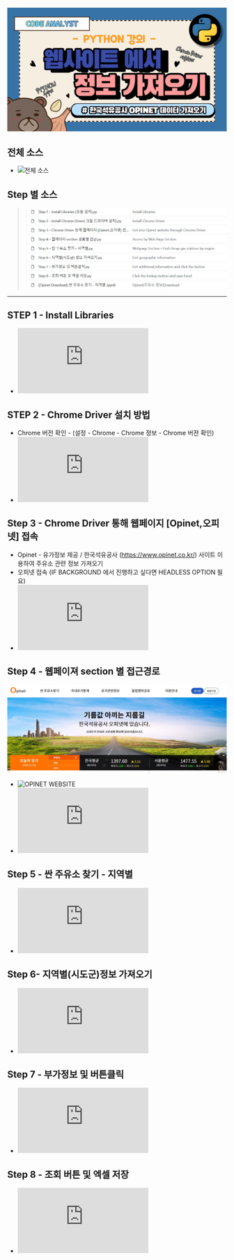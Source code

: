 ![OPINET DOWNLOAD](https://github.com/SEC-WBdle/Oil_Station_Info-Opinet/blob/main/IMAGE/LESSON1.png)

## **전체 소스** 
* ![전체 소스](https://github.com/SEC-WBdle/Oil_Station_Info-Opinet/blob/main/CODE/%5BOpinet%20Download%5D%20%EC%8B%BC%20%EC%A3%BC%EC%9C%A0%EC%86%8C%20%EC%B0%BE%EA%B8%B0%20-%20%EC%A7%80%EC%97%AD%EB%B3%84%20.ipynb)

## **Step 별 소스**
> ![OPINET DOWNLOAD](https://github.com/SEC-WBdle/Oil_Station_Info-Opinet/blob/main/IMAGE/HOW%20TO%20(BY%20STEP).JPG)

*** 

## STEP 1 - Install Libraries
 *  ![자세한 소스파일(.py)]( https://github.com/SEC-WBdle/Oil_Station_Info-Opinet/blob/main/CODE/Step%201%20-%20Install%20Libraries%20(%EB%AA%A8%EB%93%88%20%EC%84%A4%EC%B9%98).py)
 
 ## STEP 2 - Chrome Driver 설치 방법 
 * Chrome 버전 확인 - (설정 - Chrome - Chrome 정보 - Chrome 버젼 확인)
 *  ![자세한 소스파일(.py)](  https://github.com/SEC-WBdle/Oil_Station_Info-Opinet/blob/main/CODE/Step%202%20-%20Install%20Chrome%20Driver(%20%ED%81%AC%EB%A1%AC%20%EB%93%9C%EB%9D%BC%EC%9D%B4%EB%B2%84%20%EC%84%A4%EC%B9%98).py)


 ## Step 3 - Chrome Driver 통해 웹페이지 [Opinet,오피넷] 접속
 * Opinet - 유가정보 제공 / 한국석유공사 (https://www.opinet.co.kr/) 사이트 이용하여 주유소 관련 정보 가져오기 
 * 오피넷 접속 (IF BACKGROUND 에서 진행하고 싶다면 HEADLESS OPTION 필요)
 * ![자세한 소스파일(.py)](  https://github.com/SEC-WBdle/Oil_Station_Info-Opinet/blob/main/CODE/Step%203%20-%20Chrome%20Driver%20%ED%86%B5%ED%95%B4%20%EC%9B%B9%ED%8E%98%EC%9D%B4%EC%A7%80%20%5BOpinet%2C%EC%98%A4%ED%94%BC%EB%84%B7%5D%20%EC%A0%91%EC%86%8D.py) 



## Step 4 - 웹페이져 section 별 접근경로
![OPINET DOWNLOAD](https://github.com/SEC-WBdle/Oil_Station_Info-Opinet/blob/main/IMAGE/OPINET.JPG)
 * ![OPINET WEBSITE](https://github.com/SEC-WBdle/Oil_Station_Info-Opinet)
 * ![자세한 소스파일(.py)](  https://github.com/SEC-WBdle/Oil_Station_Info-Opinet/blob/main/CODE/Step%204%20-%20%EC%9B%B9%ED%8E%98%EC%9D%B4%EC%A7%80%20section%20%EA%B2%BD%EB%A1%9C%EB%B3%84%20%EC%A0%91%EA%B7%BC.py)
 
 
## Step 5 - 싼 주유소 찾기 - 지역별 
 * ![자세한 소스파일(.py)]( https://github.com/SEC-WBdle/Oil_Station_Info-Opinet/blob/main/CODE/Step%205%20-%20%EC%8B%BC%20%EC%A3%BC%EC%9C%A0%EC%86%8C%20%EC%B0%BE%EA%B8%B0%20-%20%EC%A7%80%EC%97%AD%EB%B3%84.py)

## Step 6- 지역별(시도군)정보 가져오기 
 * ![자세한 소스파일(.py)]( https://github.com/SEC-WBdle/Oil_Station_Info-Opinet/blob/main/CODE/Step%206%20-%20%EC%A7%80%EC%97%AD%EB%B3%84(%EC%8B%9C%EB%8F%84%EA%B5%B0)%20%EC%A0%95%EB%B3%B4%20%EA%B0%80%EC%A0%B8%EC%98%A4%EA%B8%B0.py)

## Step 7 - 부가정보 및 버튼클릭 
 * ![자세한 소스파일(.py)]( https://github.com/SEC-WBdle/Oil_Station_Info-Opinet/blob/main/CODE/Step%207%20-%20%EB%B6%80%EA%B0%80%EC%A0%95%EB%B3%B4%20%EB%B0%8F%20%EB%B2%84%ED%8A%BC%ED%81%B4%EB%A6%AD.py)

## Step 8 - 조회 버튼 및 엑셀 저장 
 * ![자세한 소스파일(.py)](  https://github.com/SEC-WBdle/Oil_Station_Info-Opinet/blob/main/CODE/Step%208%20-%20%EC%A1%B0%ED%9A%8C%20%EB%B2%84%ED%8A%BC%20%EB%B0%8F%20%EC%97%91%EC%85%80%20%EC%A0%80%EC%9E%A5.py)
